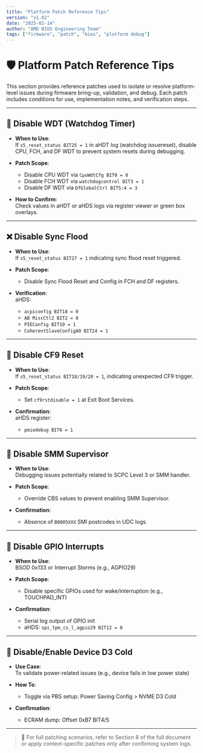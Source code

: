 ```yaml
---
title: "Platform Patch Reference Tips"
version: "v1.02"
date: "2025-02-14"
author: "AMD BIOS Engineering Team"
tags: ["firmware", "patch", "bios", "platform debug"]
---
```


# 🛡️ Platform Patch Reference Tips

This section provides reference patches used to isolate or resolve platform-level issues during firmware bring-up, validation, and debug. Each patch includes conditions for use, implementation notes, and verification steps.

---

## 🔧 Disable WDT (Watchdog Timer)

- **When to Use**:  
  If `s5_reset_status BIT25 = 1` in aHDT log (watchdog issuereset), disable CPU, FCH, and DF WDT to prevent system resets during debugging.

- **Patch Scope**:  
  - Disable CPU WDT via `CpuWdtCfg BIT0 = 0`
  - Disable FCH WDT via `watchdogcontrol BIT3 = 1`
  - Disable DF WDT via `DfGlobalCtrl BIT5:4 = 3`

- **How to Confirm**:  
  Check values in aHDT or aHDS logs via register viewer or green box overlays.

---

## ❌ Disable Sync Flood

- **When to Use**:  
  If `s5_reset_status BIT27 = 1` indicating sync flood reset triggered.

- **Patch Scope**:  
  - Disable Sync Flood Reset and Config in FCH and DF registers.

- **Verification**:  
  aHDS:  
  - `acpiconfig BIT18 = 0`  
  - `AB MiscCtl2 BIT2 = 0`  
  - `PIEConfig BIT19 = 1`  
  - `CoherentSlaveConfigA0 BIT24 = 1`

---

## 🚫 Disable CF9 Reset

- **When to Use**:  
  If `s5_reset_status BIT18/19/20 = 1`, indicating unexpected CF9 trigger.

- **Patch Scope**:  
  - Set `cf9rstdisable = 1` at Exit Boot Services.

- **Confirmation**:  
  aHDS register:  
  - `pmiodebug BIT6 = 1`

---

## 🧯 Disable SMM Supervisor

- **When to Use**:  
  Debugging issues potentially related to SCPC Level 3 or SMM handler.

- **Patch Scope**:  
  - Override CBS values to prevent enabling SMM Supervisor.

- **Confirmation**:  
  - Absence of `B0005XXX` SMI postcodes in UDC logs.

---

## 🔌 Disable GPIO Interrupts

- **When to Use**:  
  BSOD 0x133 or Interrupt Storms (e.g., AGPIO29)

- **Patch Scope**:  
  - Disable specific GPIOs used for wake/interruption (e.g., TOUCHPAD_INT)

- **Confirmation**:  
  - Serial log output of GPIO init  
  - aHDS: `spi_tpm_cs_l_agpio29 BIT12 = 0`

---

## 🧪 Disable/Enable Device D3 Cold

- **Use Case**:  
  To validate power-related issues (e.g., device fails in low power state)

- **How To**:  
  - Toggle via PBS setup: Power Saving Config > NVME D3 Cold

- **Confirmation**:  
  - ECRAM dump: Offset 0xB7 BIT4/5

---

> 📘 For full patching scenarios, refer to Section 8 of the full document or apply context-specific patches only after confirming system logs.
